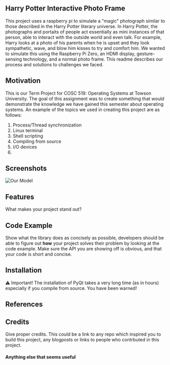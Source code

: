 ## Harry Potter Interactive Photo Frame
This project uses a raspberry pi to simulate a "magic" photograph similar to those described in the Harry Potter literary universe. In Harry Potter, the photographs and portaits of people act essentially as mini instances of that person, able to interact with the outside world and even talk. For example, Harry looks at a photo of his parents when he is upset and they look sympathetic, wave, and blow him kisses to try and comfort him. We wanted to simulate this using the Raspberry Pi Zero, an HDMI display, gesture-sensing technology, and a normal photo frame. This readme describes our process and solutions to challenges we faced.

## Motivation
This is our Term Project for COSC 519: Operating Systems at Towson University. The goal of this assignment was to create something that would demonstrate the knowledge we have gained this semester about operating systems. An example of the topics we used in creating this project are as follows:
1. Process/Thread synchronization
2. Linux terminal
3. Shell scripting
4. Compiling from source
5. I/O devices
6. 

## Screenshots

![Our Model](https://github.com/KatzenKitty/COSC_519_Term_Project/blob/master/Gifs/8bad_fetch.gif)

## Features
What makes your project stand out?

## Code Example
Show what the library does as concisely as possible, developers should be able to figure out **how** your project solves their problem by looking at the code example. Make sure the API you are showing off is obvious, and that your code is short and concise.

## Installation

⚠️ Important! The installation of PyQt takes a very long time (as in hours) especially if you compile from source. You have been warned!

## References


## Credits
Give proper credits. This could be a link to any repo which inspired you to build this project, any blogposts or links to people who contrbuted in this project. 

#### Anything else that seems useful


